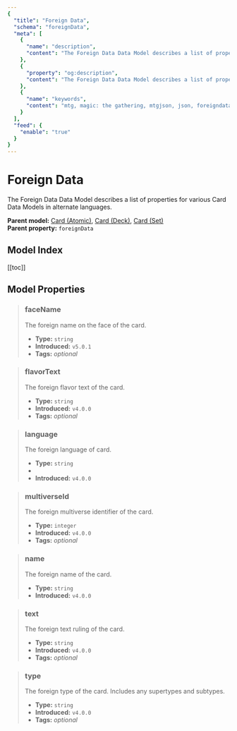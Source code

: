 ```yaml
---
{
  "title": "Foreign Data",
  "schema": "foreignData",
  "meta": [
    {
      "name": "description",
      "content": "The Foreign Data Data Model describes a list of properties for various Card Data Models in alternate languages.",
    },
    {
      "property": "og:description",
      "content": "The Foreign Data Data Model describes a list of properties for various Card Data Models in alternate languages."
    },
    {
      "name": "keywords",
      "content": "mtg, magic: the gathering, mtgjson, json, foreigndata, foreign data",
    }
  ],
  "feed": {
    "enable": "true"
  }
}
---
```


# Foreign Data

The Foreign Data Data Model describes a list of properties for various Card Data Models in alternate languages.

**Parent model:** [Card (Atomic)](/data-models/card-atomic/), [Card (Deck)](/data-models/card-deck/), [Card (Set)](/data-models/card-set/)  
**Parent property:** `foreignData`

## Model Index

<PropertyToggler/>

[[toc]]

## Model Properties

> ### faceName  
> The foreign name on the face of the card.  
>
> - **Type:** `string`  
> - **Introduced:** `v5.0.1`
> - **Tags:** <i class="optional">optional</i>

> ### flavorText  
> The foreign flavor text of the card.  
>
> - **Type:** `string`  
> - **Introduced:** `v4.0.0`  
> - **Tags:** <i class="optional">optional</i>

> ### language  
> The foreign language of card.  
>
> - **Type:** `string`
> - <ExampleField type='language'/>
> - **Introduced:** `v4.0.0`

> ### multiverseId  
> The foreign multiverse identifier of the card.  
>
> - **Type:** `integer`  
> - **Introduced:** `v4.0.0`  
> - **Tags:** <i class="optional">optional</i>

> ### name  
> The foreign name of the card.  
>
> - **Type:** `string`  
> - **Introduced:** `v4.0.0`

> ### text  
> The foreign text ruling of the card.  
>
> - **Type:** `string`  
> - **Introduced:** `v4.0.0`  
> - **Tags:** <i class="optional">optional</i>

> ### type  
> The foreign type of the card. Includes any supertypes and subtypes.  
>
> - **Type:** `string`  
> - **Introduced:** `v4.0.0`  
> - **Tags:** <i class="optional">optional</i>
